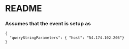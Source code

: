 # README

### Assumes that the event is setup as

```
{
  "queryStringParameters": { "host": "54.174.102.205"}
}
```
